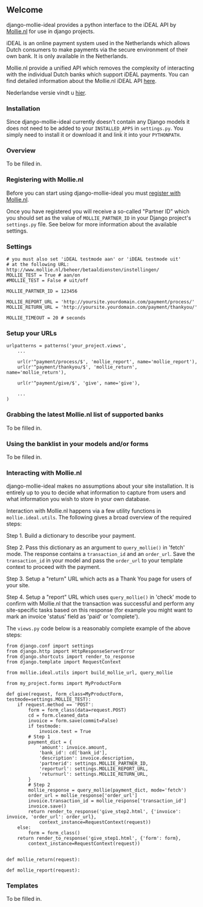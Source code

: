 ## Welcome

django-mollie-ideal provides a python interface to the iDEAL API by [Mollie.nl](http://www.mollie.nl/) for use in django projects.

iDEAL is an online payment system used in the Netherlands which allows Dutch consumers to make payments via the secure environment of their own bank. It is only available in the Netherlands.

Mollie.nl provide a unified API which removes the complexity of interacting with the individual Dutch banks which support iDEAL payments. You can find detailed information about the Mollie.nl iDEAL API [here](http://www.mollie.nl/support/documentatie/betaaldiensten/ideal/en/).

Nederlandse versie vindt u [hier](http://www.mollie.nl/support/documentatie/betaaldiensten/ideal/).

### Installation

Since django-mollie-ideal currently doesn't contain any Django models it does not need to be added to your `INSTALLED_APPS` in `settings.py`. You simply need to install it or download it and link it into your `PYTHONPATH`.

### Overview

To be filled in.

### Registering with Mollie.nl

Before you can start using django-mollie-ideal you must [register with Mollie.nl](http://www.mollie.nl/aanmelden/).

Once you have registered you will receive a so-called "Partner ID" which you should set as the value of `MOLLIE_PARTNER_ID` in your Django project's `settings.py` file. See below for more information about the available settings.

### Settings

    # you must also set 'iDEAL testmode aan' or 'iDEAL testmode uit'
    # at the following URL: http://www.mollie.nl/beheer/betaaldiensten/instellingen/
    MOLLIE_TEST = True # aan/on
    #MOLLIE_TEST = False # uit/off
    
    MOLLIE_PARTNER_ID = 123456

    MOLLIE_REPORT_URL = 'http://yoursite.yourdomain.com/payment/process/'
    MOLLIE_RETURN_URL = 'http://yoursite.yourdomain.com/payment/thankyou/'

    MOLLIE_TIMEOUT = 20 # seconds

### Setup your URLs

    urlpatterns = patterns('your_project.views',
        ...

        url(r'^payment/process/$', 'mollie_report', name='mollie_report'),
        url(r'^payment/thankyou/$', 'mollie_return', name='mollie_return'),

        url(r'^payment/give/$', 'give', name='give'),

        ...
    )

### Grabbing the latest Mollie.nl list of supported banks

To be filled in.

### Using the banklist in your models and/or forms

To be filled in.

### Interacting with Mollie.nl

django-mollie-ideal makes no assumptions about your site installation. It is entirely up to you to decide what information to capture from users and what information you wish to store in your own database.

Interaction with Mollie.nl happens via a few utility functions in `mollie.ideal.utils`. The following gives a broad overview of the required steps:

Step 1. Build a dictionary to describe your payment.

Step 2. Pass this dictionary as an argument to `query_mollie()` in 'fetch' mode. The response contains a `transaction_id` and an `order_url`. Save the `transaction_id` in your model and pass the `order_url` to your template context to proceed with the payment.

Step 3. Setup a "return" URL which acts as a Thank You page for users of your site.

Step 4. Setup a "report" URL which uses `query_mollie()` in 'check' mode to confirm with Mollie.nl that the transaction was successful and perform any site-specific tasks based on this response (for example you might want to mark an invoice 'status' field as 'paid' or 'complete').

The `views.py` code below is a reasonably complete example of the above steps:

    from django.conf import settings
    from django.http import HttpResponseServerError
    from django.shortcuts import render_to_response
    from django.template import RequestContext

    from mollie.ideal.utils import build_mollie_url, query_mollie

    from my_project.forms import MyProductForm

    def give(request, form_class=MyProductForm, testmode=settings.MOLLIE_TEST):
        if request.method == 'POST':
            form = form_class(data=request.POST) 
            cd = form.cleaned_data
            invoice = form.save(commit=False)
            if testmode:
                invoice.test = True
            # Step 1
            payment_dict = {
                'amount': invoice.amount,
                'bank_id': cd['bank_id'],
                'description': invoice.description,
                'partnerid': settings.MOLLIE_PARTNER_ID,
                'reporturl': settings.MOLLIE_REPORT_URL,
                'returnurl': settings.MOLLIE_RETURN_URL,
            }
            # Step 2
            mollie_response = query_mollie(payment_dict, mode='fetch')
            order_url = mollie_response['order_url']
            invoice.transaction_id = mollie_response['transaction_id']
            invoice.save()
            return render_to_response('give_step2.html', {'invoice': invoice, 'order_url': order_url},
                context_instance=RequestContext(request))
        else:
            form = form_class()
        return render_to_response('give_step1.html', {'form': form},
            context_instance=RequestContext(request))
    

    def mollie_return(request):

    def mollie_report(request):

### Templates

To be filled in.

